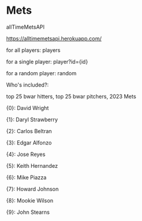 # Mets
allTimeMetsAPI

https://alltimemetsapi.herokuapp.com/

for all players: players

for a single player: player?id={id}

for a random player: random




Who's included?:

top 25 bwar hitters, top 25 bwar pitchers, 2023 Mets

{0}: David Wright

{1}: Daryl Strawberry

{2}: Carlos Beltran

{3}: Edgar Alfonzo

{4}: Jose Reyes

{5}: Keith Hernandez

{6}: Mike Piazza

{7}: Howard Johnson

{8}: Mookie Wilson

{9}: John Stearns

